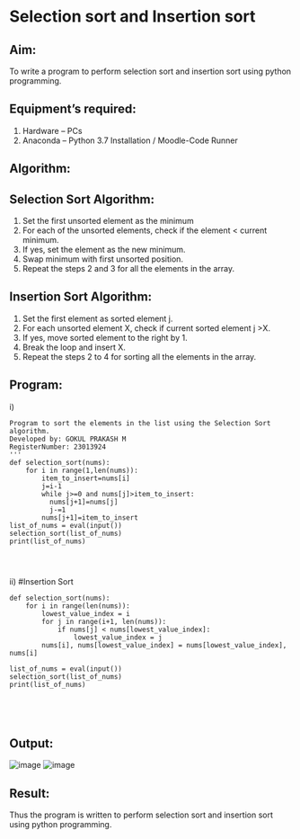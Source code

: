 # Selection sort and Insertion sort
## Aim:
To write a program to perform selection sort and insertion sort using python programming.
## Equipment’s required:
1.	Hardware – PCs
2.	Anaconda – Python 3.7 Installation / Moodle-Code Runner
## Algorithm:
## Selection Sort Algorithm:
1.	Set the first unsorted element as the minimum
2.	For each of the unsorted elements, check if the element < current minimum.
3.	If yes, set the element as the new minimum.
4.	Swap minimum with first unsorted position.
5.	Repeat the steps 2 and 3 for all the elements in the array.
## Insertion Sort Algorithm:
1.	Set the first element as sorted element j.
2.	For each unsorted element X, check if current sorted element j >X.
3.	If yes, move sorted element to the right by 1.
4.	Break the loop and insert X.
5.	Repeat the steps 2 to 4 for sorting all the elements in the array.
## Program:
i)	
```
Program to sort the elements in the list using the Selection Sort algorithm.
Developed by: GOKUL PRAKASH M
RegisterNumber: 23013924
'''
def selection_sort(nums):
    for i in range(1,len(nums)):
        item_to_insert=nums[i]
        j=i-1
        while j>=0 and nums[j]>item_to_insert:
          nums[j+1]=nums[j]
          j-=1
        nums[j+1]=item_to_insert
list_of_nums = eval(input())
selection_sort(list_of_nums)
print(list_of_nums)




```
ii)	#Insertion Sort
```
def selection_sort(nums):
    for i in range(len(nums)):
        lowest_value_index = i
        for j in range(i+1, len(nums)):
            if nums[j] < nums[lowest_value_index]:
                lowest_value_index = j
        nums[i], nums[lowest_value_index] = nums[lowest_value_index], nums[i]

list_of_nums = eval(input())
selection_sort(list_of_nums)
print(list_of_nums)





```

## Output:
![image](https://github.com/gokulprakash23013924/Sorting-Algorithm/assets/150231472/ed5143e1-ab18-48b6-bfe7-2710318115b9)
![image](https://github.com/gokulprakash23013924/Sorting-Algorithm/assets/150231472/23806f68-e5ad-4e25-8416-907393945e8a)



## Result:
Thus the program is written to perform selection sort and insertion sort using python programming.
